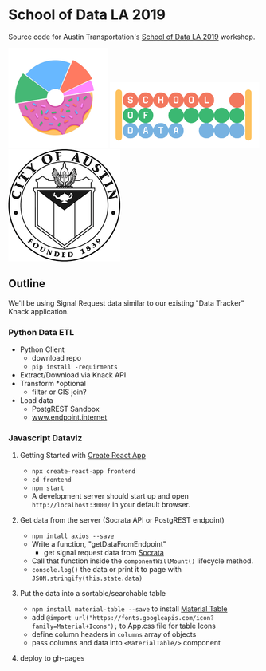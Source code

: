 # School of Data LA 2019

Source code for Austin Transportation's [School of Data LA 2019](https://schoolofdata.la/) workshop.

![Pink Donut Chart Logo](./readme_images/pink-donut-logo.png)
![School of Data Logo](./readme_images/schoolofdata-logo.png)
![City of Austin Seal](./readme_images/coa_seal.png)

## Outline

We'll be using Signal Request data similar to our existing "Data Tracker" Knack application.

### Python Data ETL

- Python Client
  - download repo
  - `pip install -requirments`
- Extract/Download via Knack API
- Transform \*optional
  - filter or GIS join?
- Load data
  - PostgREST Sandbox
  - www.endpoint.internet

### Javascript Dataviz

1.  Getting Started with [Create React App](https://github.com/facebook/create-react-app)

    - `npx create-react-app frontend`
    - `cd frontend`
    - `npm start`
    - A development server should start up and open `http://localhost:3000/` in your default browser.

2.  Get data from the server (Socrata API or PostgREST endpoint)

    - `npm intall axios --save`
    - Write a function, "getDataFromEndpoint"
      - get signal request data from [Socrata](https://data.austintexas.gov/Transportation-and-Mobility/Traffic-and-Pedestrian-Signal-Requests/f6qu-b7zb)
    - Call that function inside the `componentWillMount()` lifecycle method.
    - `console.log()` the data or print it to page with `JSON.stringify(this.state.data)`

3.  Put the data into a sortable/searchable table

    - `npm install material-table --save` to install [Material Table](https://mbrn.github.io/material-table/#/)
    - add `@import url("https://fonts.googleapis.com/icon?family=Material+Icons");` to App.css file for table Icons
    - define column headers in `columns` array of objects
    - pass columns and data into `<MaterialTable/>` component

4.  deploy to gh-pages
